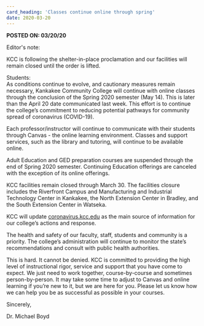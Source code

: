 ```yaml
---
card_heading: 'Classes continue online through spring'
date: 2020-03-20
---
```


**POSTED ON: 03/20/20**

Editor's note:

KCC is following the shelter-in-place proclamation and our facilities will remain closed until the order is lifted.

Students: \
As conditions continue to evolve, and cautionary measures remain necessary, Kankakee Community College will continue with online classes through the conclusion of the Spring 2020 semester (May 14). This is later than the April 20 date communicated last week. This effort is to continue the college&rsquo;s commitment to reducing potential pathways for community spread of coronavirus (COVID-19).

Each professor/instructor will continue to communicate with their students through Canvas - the online learning environment. Classes and support services, such as the library and tutoring, will continue to be available online.

Adult Education and GED preparation courses are suspended through the end of Spring 2020 semester. Continuing Education offerings are canceled with the exception of its online offerings.

KCC facilities remain closed through March 30. The facilities closure includes the Riverfront Campus and Manufacturing and Industrial Technology Center in Kankakee, the North Extension Center in Bradley, and the South Extension Center in Watseka.

KCC will update <a target="_blank" rel="noopener noreferrer" href="https://coronavirus.kcc.edu/">coronavirus.kcc.edu</a> as the main source of information for our college&rsquo;s actions and response.

The health and safety of our faculty, staff, students and community is a priority. The college&rsquo;s administration will continue to monitor the state&rsquo;s recommendations and consult with public health authorities.

This is hard. It cannot be denied. KCC is committed to providing the high level of instructional rigor, service and support that you have come to expect. We just need to work together, course-by-course and sometimes person-by-person. It may take some time to adjust to Canvas and online learning if you&rsquo;re new to it, but we are here for you. Please let us know how we can help you be as successful as possible in your courses.

Sincerely,

Dr. Michael Boyd
